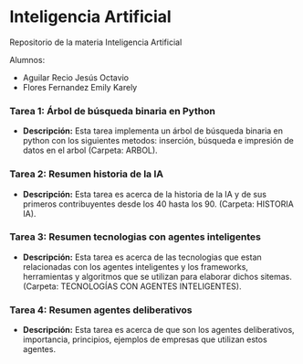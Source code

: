 # Inteligencia Artificial
Repositorio de la materia Inteligencia Artificial

Alumnos: 

- Aguilar Recio Jesús Octavio
- Flores Fernandez Emily Karely

### Tarea 1: Árbol de búsqueda binaria en Python
- **Descripción:** Esta tarea implementa un árbol de búsqueda binaria en python con los siguientes metodos: inserción, búsqueda e impresión de datos en el arbol (Carpeta: ARBOL).

### Tarea 2: Resumen historia de la IA
- **Descripción:** Esta tarea es acerca de la historia de la IA y de sus primeros contribuyentes desde los 40 hasta los 90. (Carpeta: HISTORIA IA).

### Tarea 3: Resumen tecnologias con agentes inteligentes
- **Descripción:** Esta tarea es acerca de las tecnologias que estan relacionadas con los agentes inteligentes y los frameworks, herramientas y algoritmos que se utilizan para elaborar dichos sitemas. (Carpeta: TECNOLOGÍAS CON AGENTES INTELIGENTES).

### Tarea 4: Resumen agentes deliberativos
- **Descripción:** Esta tarea es acerca de que son los agentes deliberativos, importancia, principios, ejemplos de empresas que utilizan estos agentes.

